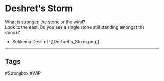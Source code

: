 # Deshret's Storm
What is stronger, the stone or the wind?  
Look to the east. Do you see a single stone still standing amongst the dunes?  
- Sekhema Deshret
![[Deshret's_Storm.png]]

---
## Tags
#Strongbox
#WiP